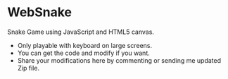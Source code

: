 # WebSnake
Snake Game using JavaScript and HTML5 canvas.

* Only playable with keyboard on large screens.
* You can get the code and modify if you want.
* Share your modifications here by commenting or sending me updated Zip file.
